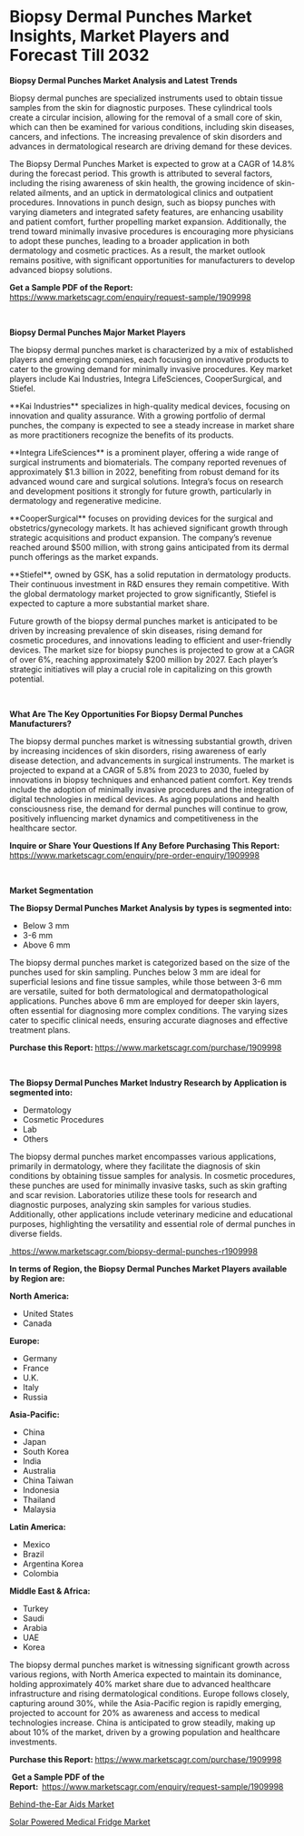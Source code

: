 <p><h1>Biopsy Dermal Punches Market Insights, Market Players and Forecast Till 2032</h1></p><p><strong>Biopsy Dermal Punches Market Analysis and Latest Trends</strong></p>
<p><p>Biopsy dermal punches are specialized instruments used to obtain tissue samples from the skin for diagnostic purposes. These cylindrical tools create a circular incision, allowing for the removal of a small core of skin, which can then be examined for various conditions, including skin diseases, cancers, and infections. The increasing prevalence of skin disorders and advances in dermatological research are driving demand for these devices.</p><p>The Biopsy Dermal Punches Market is expected to grow at a CAGR of 14.8% during the forecast period. This growth is attributed to several factors, including the rising awareness of skin health, the growing incidence of skin-related ailments, and an uptick in dermatological clinics and outpatient procedures. Innovations in punch design, such as biopsy punches with varying diameters and integrated safety features, are enhancing usability and patient comfort, further propelling market expansion. Additionally, the trend toward minimally invasive procedures is encouraging more physicians to adopt these punches, leading to a broader application in both dermatology and cosmetic practices. As a result, the market outlook remains positive, with significant opportunities for manufacturers to develop advanced biopsy solutions.</p></p>
<p><strong>Get a Sample PDF of the Report:&nbsp;</strong> <a href="https://www.marketscagr.com/enquiry/request-sample/1909998?utm_campaign=2012&utm_medium=2&utm_source=Github&utm_content=ia&utm_term=05032025&utm_id=biopsy-dermal-punches">https://www.marketscagr.com/enquiry/request-sample/1909998</a></p>
<p>&nbsp;</p>
<p><strong>Biopsy Dermal Punches Major Market Players</strong></p>
<p><p>The biopsy dermal punches market is characterized by a mix of established players and emerging companies, each focusing on innovative products to cater to the growing demand for minimally invasive procedures. Key market players include Kai Industries, Integra LifeSciences, CooperSurgical, and Stiefel.</p><p>**Kai Industries** specializes in high-quality medical devices, focusing on innovation and quality assurance. With a growing portfolio of dermal punches, the company is expected to see a steady increase in market share as more practitioners recognize the benefits of its products.</p><p>**Integra LifeSciences** is a prominent player, offering a wide range of surgical instruments and biomaterials. The company reported revenues of approximately $1.3 billion in 2022, benefiting from robust demand for its advanced wound care and surgical solutions. Integra’s focus on research and development positions it strongly for future growth, particularly in dermatology and regenerative medicine.</p><p>**CooperSurgical** focuses on providing devices for the surgical and obstetrics/gynecology markets. It has achieved significant growth through strategic acquisitions and product expansion. The company’s revenue reached around $500 million, with strong gains anticipated from its dermal punch offerings as the market expands.</p><p>**Stiefel**, owned by GSK, has a solid reputation in dermatology products. Their continuous investment in R&D ensures they remain competitive. With the global dermatology market projected to grow significantly, Stiefel is expected to capture a more substantial market share.</p><p>Future growth of the biopsy dermal punches market is anticipated to be driven by increasing prevalence of skin diseases, rising demand for cosmetic procedures, and innovations leading to efficient and user-friendly devices. The market size for biopsy punches is projected to grow at a CAGR of over 6%, reaching approximately $200 million by 2027. Each player’s strategic initiatives will play a crucial role in capitalizing on this growth potential.</p></p>
<p>&nbsp;</p>
<p><strong>What Are The Key Opportunities For Biopsy Dermal Punches Manufacturers?</strong></p>
<p><p>The biopsy dermal punches market is witnessing substantial growth, driven by increasing incidences of skin disorders, rising awareness of early disease detection, and advancements in surgical instruments. The market is projected to expand at a CAGR of 5.8% from 2023 to 2030, fueled by innovations in biopsy techniques and enhanced patient comfort. Key trends include the adoption of minimally invasive procedures and the integration of digital technologies in medical devices. As aging populations and health consciousness rise, the demand for dermal punches will continue to grow, positively influencing market dynamics and competitiveness in the healthcare sector.</p></p>
<p><strong>Inquire or Share Your Questions If Any Before Purchasing This Report:</strong> <a href="https://www.marketscagr.com/enquiry/pre-order-enquiry/1909998?utm_campaign=2012&utm_medium=2&utm_source=Github&utm_content=ia&utm_term=05032025&utm_id=biopsy-dermal-punches">https://www.marketscagr.com/enquiry/pre-order-enquiry/1909998</a></p>
<p>&nbsp;</p>
<p><strong>Market Segmentation</strong></p>
<p><strong>The Biopsy Dermal Punches Market Analysis by types is segmented into:</strong></p>
<p><ul><li>Below 3 mm</li><li>3-6 mm</li><li>Above 6 mm</li></ul></p>
<p><p>The biopsy dermal punches market is categorized based on the size of the punches used for skin sampling. Punches below 3 mm are ideal for superficial lesions and fine tissue samples, while those between 3-6 mm are versatile, suited for both dermatological and dermatopathological applications. Punches above 6 mm are employed for deeper skin layers, often essential for diagnosing more complex conditions. The varying sizes cater to specific clinical needs, ensuring accurate diagnoses and effective treatment plans.</p></p>
<p><strong>Purchase this Report:&nbsp;</strong><a href="https://www.marketscagr.com/purchase/1909998?utm_campaign=2012&utm_medium=2&utm_source=Github&utm_content=ia&utm_term=05032025&utm_id=biopsy-dermal-punches">https://www.marketscagr.com/purchase/1909998</a></p>
<p>&nbsp;</p>
<p><strong>The Biopsy Dermal Punches Market Industry Research by Application is segmented into:</strong></p>
<p><ul><li>Dermatology</li><li>Cosmetic Procedures</li><li>Lab</li><li>Others</li></ul></p>
<p><p>The biopsy dermal punches market encompasses various applications, primarily in dermatology, where they facilitate the diagnosis of skin conditions by obtaining tissue samples for analysis. In cosmetic procedures, these punches are used for minimally invasive tasks, such as skin grafting and scar revision. Laboratories utilize these tools for research and diagnostic purposes, analyzing skin samples for various studies. Additionally, other applications include veterinary medicine and educational purposes, highlighting the versatility and essential role of dermal punches in diverse fields.</p></p>
<p><a href="https://www.marketscagr.com/biopsy-dermal-punches-r1909998?utm_campaign=2012&utm_medium=2&utm_source=Github&utm_content=ia&utm_term=05032025&utm_id=biopsy-dermal-punches">&nbsp;https://www.marketscagr.com/biopsy-dermal-punches-r1909998</a></p>
<p><strong>In terms of Region, the Biopsy Dermal Punches Market Players available by Region are:</strong></p>
<p>
    <p> <strong> North America: </strong>
        <ul>
            <li>United States</li>
            <li>Canada</li>
        </ul>
        </p> 
    <p> <strong> Europe: </strong>
        <ul>
            <li>Germany</li>
            <li>France</li>
            <li>U.K.</li>
            <li>Italy</li>
            <li>Russia</li>
        </ul>
        </p> 
    <p> <strong> Asia-Pacific: </strong>
        <ul>
            <li>China</li>
            <li>Japan</li>
            <li>South Korea</li>
            <li>India</li>
            <li>Australia</li>
            <li>China Taiwan</li>
            <li>Indonesia</li>
            <li>Thailand</li>
            <li>Malaysia</li>
        </ul>
        </p> 
    <p> <strong> Latin America: </strong>
        <ul>
            <li>Mexico</li>
            <li>Brazil</li>
            <li>Argentina Korea</li>
            <li>Colombia</li>
        </ul>
        </p> 
    <p> <strong> Middle East & Africa: </strong>
        <ul>
            <li>Turkey</li>
            <li>Saudi</li>
            <li>Arabia</li>
            <li>UAE</li>
            <li>Korea</li>
        </ul>
    </p>
    </p>
<p><p>The biopsy dermal punches market is witnessing significant growth across various regions, with North America expected to maintain its dominance, holding approximately 40% market share due to advanced healthcare infrastructure and rising dermatological conditions. Europe follows closely, capturing around 30%, while the Asia-Pacific region is rapidly emerging, projected to account for 20% as awareness and access to medical technologies increase. China is anticipated to grow steadily, making up about 10% of the market, driven by a growing population and healthcare investments.</p></p>
<p><strong>Purchase this Report: </strong><a href="https://www.marketscagr.com/purchase/1909998?utm_campaign=2012&utm_medium=2&utm_source=Github&utm_content=ia&utm_term=05032025&utm_id=biopsy-dermal-punches">https://www.marketscagr.com/purchase/1909998</a></p>
<p>&nbsp;<strong>Get a Sample PDF of the Report:&nbsp;&nbsp;</strong><a href="https://www.marketscagr.com/enquiry/request-sample/1909998?utm_campaign=2012&utm_medium=2&utm_source=Github&utm_content=ia&utm_term=05032025&utm_id=biopsy-dermal-punches">https://www.marketscagr.com/enquiry/request-sample/1909998</a></p>
<p><strong></strong></p>
<p><p><a href="https://github.com/JakirUddin511/Market-Research-Report-List-1/blob/main/behind-the-ear-aids-market.md?utm_campaign=2012&utm_medium=2&utm_source=Github&utm_content=ia&utm_term=05032025&utm_id=biopsy-dermal-punches">Behind-the-Ear Aids Market</a></p><p><a href="https://github.com/ChiragRP21/Market-Research-Report-List-7/blob/main/solar-powered-medical-fridge-market.md?utm_campaign=2012&utm_medium=2&utm_source=Github&utm_content=ia&utm_term=05032025&utm_id=biopsy-dermal-punches">Solar Powered Medical Fridge Market</a></p></p>